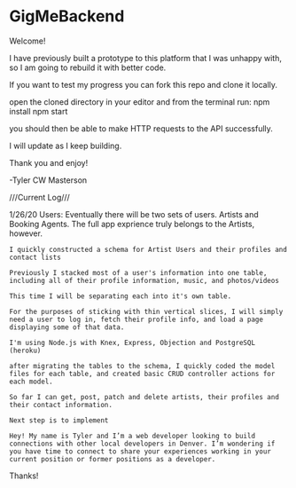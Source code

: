 # GigMeBackend

Welcome!

I have previously built a prototype to this platform that I was unhappy with, so I am going to rebuild it with better code.

If you want to test my progress you can fork this repo and clone it locally.

open the cloned directory in your editor and from the terminal run:
 npm install
 npm start

you should then be able to make HTTP requests to the API successfully.

I will update as I keep building.

Thank you and enjoy!

-Tyler CW Masterson

///Current Log///

1/26/20
Users:
    Eventually there will be two sets of users.  Artists and Booking Agents.
    The full app exprience truly belongs to the Artists, however.

    I quickly constructed a schema for Artist Users and their profiles and contact lists

    Previously I stacked most of a user's information into one table, including all of their profile information, music, and photos/videos

    This time I will be separating each into it's own table.

    For the purposes of sticking with thin vertical slices, I will simply need a user to log in, fetch their profile info, and load a page displaying some of that data.

    I'm using Node.js with Knex, Express, Objection and PostgreSQL (heroku)

    after migrating the tables to the schema, I quickly coded the model files for each table, and created basic CRUD controller actions for each model.

    So far I can get, post, patch and delete artists, their profiles and their contact information.

    Next step is to implement 

    Hey! My name is Tyler and I’m a web developer looking to build connections with other local developers in Denver. I’m wondering if you have time to connect to share your experiences working in your current position or former positions as a developer.
Thanks!
